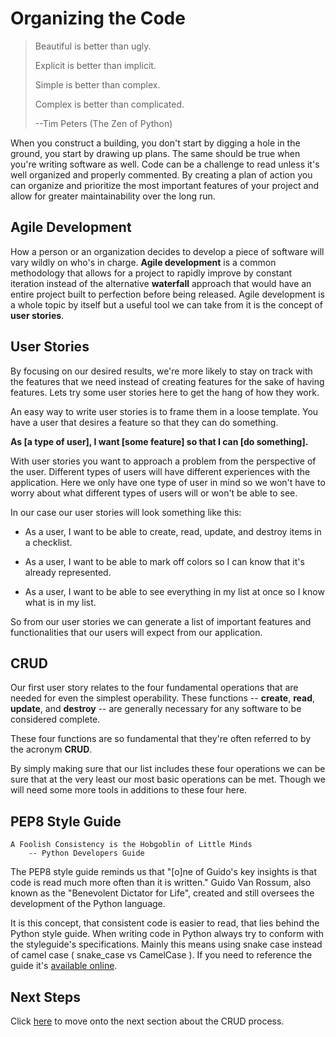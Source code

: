 # Organizing the Code

> Beautiful is better than ugly.
>
> Explicit is better than implicit.
>
> Simple is better than complex.
>
> Complex is better than complicated.
>
> --Tim Peters (The Zen of Python)

When you construct a building, you don't start by digging a hole in the ground, you start by drawing up plans. The same should be true when you're writing software as well. Code can be a challenge to read unless it's well organized and properly commented. By creating a plan of action you can organize and prioritize the most important features of your project and allow for greater maintainability over the long run.

## Agile Development

How a person or an organization decides to develop a piece of software will vary wildly on who's in charge. **Agile development** is a common methodology that allows for a project to rapidly improve by constant iteration instead of the alternative **waterfall** approach that would have an entire project built to perfection before being released. Agile development is a whole topic by itself but a useful tool we can take from it is the concept of **user stories**.

## User Stories

By focusing on our desired results, we're more likely to stay on track with the features that we need instead of creating features for the sake of having features. Lets try some user stories here to get the hang of how they work.

An easy way to write user stories is to frame them in a loose template. You have a user that desires a feature so that they can do something.

**As [a type of user], I want [some feature] so that I can [do something].**

With user stories you want to approach a problem from the perspective of the user. Different types of users will have different experiences with the application. Here we only have one type of user in mind so we won't have to worry about what different types of users will or won't be able to see.

In our case our user stories will look something like this:

* As a user, I want to be able to create, read, update, and destroy items in a checklist.

* As a user, I want to be able to mark off colors so I can know that it's already represented.

* As a user, I want to be able to see everything in my list at once so I know what is in my list.

So from our user stories we can generate a list of important features and functionalities that our users will expect from our application.

## CRUD

Our first user story relates to the four fundamental operations that are needed for even the simplest operability. These functions -- **create**, **read**, **update**, and **destroy** -- are generally necessary for any software to be considered complete.  

These four functions are so fundamental that they're often referred to by the acronym **CRUD**.

By simply making sure that our list includes these four operations we can be sure that at the very least our most basic operations can be met. Though we will need some more tools in additions to these four here.

## PEP8 Style Guide

```
A Foolish Consistency is the Hobgoblin of Little Minds
    -- Python Developers Guide
```

The PEP8 style guide reminds us that "[o]ne of Guido's key insights is that code is read much more often than it is written." Guido Van Rossum, also known as the "Benevolent Dictator for Life", created and still oversees the development of the Python language.

It is this concept, that consistent code is easier to read, that lies behind the Python style guide. When writing code in Python always try to conform with the styleguide's specifications. Mainly this means using snake case instead of camel case ( snake_case vs CamelCase ). If you need to reference the guide it's [available online](https://www.python.org/dev/peps/pep-0008/).

## Next Steps

Click [here](../P02-CRUD/content.md) to move onto the next section about the CRUD process.
